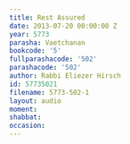 ```yaml
---
title: Rest Assured
date: 2013-07-20 00:00:00 Z
year: 5773
parasha: Vaetchanan
bookcode: '5'
fullparashacode: '502'
parashacode: '502'
author: Rabbi Eliezer Hirsch
id: 57735021
filename: 5773-502-1
layout: audio
moment: 
shabbat: 
occasion: 
---
```



